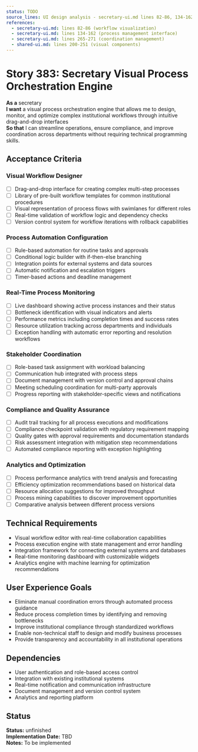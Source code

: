 ```yaml
---
status: TODO
source_lines: UI design analysis - secretary-ui.md lines 82-86, 134-162, 265-271
references:
  - secretary-ui.md: lines 82-86 (workflow visualization)
  - secretary-ui.md: lines 134-162 (process management interface)
  - secretary-ui.md: lines 265-271 (coordination management)
  - shared-ui.md: lines 200-251 (visual components)
---
```


# Story 383: Secretary Visual Process Orchestration Engine

**As a** secretary  
**I want** a visual process orchestration engine that allows me to design, monitor, and optimize complex institutional workflows through intuitive drag-and-drop interfaces  
**So that** I can streamline operations, ensure compliance, and improve coordination across departments without requiring technical programming skills.

## Acceptance Criteria

### Visual Workflow Designer
- [ ] Drag-and-drop interface for creating complex multi-step processes
- [ ] Library of pre-built workflow templates for common institutional procedures
- [ ] Visual representation of process flows with swimlanes for different roles
- [ ] Real-time validation of workflow logic and dependency checks
- [ ] Version control system for workflow iterations with rollback capabilities

### Process Automation Configuration
- [ ] Rule-based automation for routine tasks and approvals
- [ ] Conditional logic builder with if-then-else branching
- [ ] Integration points for external systems and data sources
- [ ] Automatic notification and escalation triggers
- [ ] Timer-based actions and deadline management

### Real-Time Process Monitoring
- [ ] Live dashboard showing active process instances and their status
- [ ] Bottleneck identification with visual indicators and alerts
- [ ] Performance metrics including completion times and success rates
- [ ] Resource utilization tracking across departments and individuals
- [ ] Exception handling with automatic error reporting and resolution workflows

### Stakeholder Coordination
- [ ] Role-based task assignment with workload balancing
- [ ] Communication hub integrated with process steps
- [ ] Document management with version control and approval chains
- [ ] Meeting scheduling coordination for multi-party approvals
- [ ] Progress reporting with stakeholder-specific views and notifications

### Compliance and Quality Assurance
- [ ] Audit trail tracking for all process executions and modifications
- [ ] Compliance checkpoint validation with regulatory requirement mapping
- [ ] Quality gates with approval requirements and documentation standards
- [ ] Risk assessment integration with mitigation step recommendations
- [ ] Automated compliance reporting with exception highlighting

### Analytics and Optimization
- [ ] Process performance analytics with trend analysis and forecasting
- [ ] Efficiency optimization recommendations based on historical data
- [ ] Resource allocation suggestions for improved throughput
- [ ] Process mining capabilities to discover improvement opportunities
- [ ] Comparative analysis between different process versions

## Technical Requirements

- Visual workflow editor with real-time collaboration capabilities
- Process execution engine with state management and error handling
- Integration framework for connecting external systems and databases
- Real-time monitoring dashboard with customizable widgets
- Analytics engine with machine learning for optimization recommendations

## User Experience Goals

- Eliminate manual coordination errors through automated process guidance
- Reduce process completion times by identifying and removing bottlenecks
- Improve institutional compliance through standardized workflows
- Enable non-technical staff to design and modify business processes
- Provide transparency and accountability in all institutional operations

## Dependencies

- User authentication and role-based access control
- Integration with existing institutional systems
- Real-time notification and communication infrastructure
- Document management and version control system
- Analytics and reporting platform
## Status
**Status:** unfinished  
**Implementation Date:** TBD  
**Notes:** To be implemented
